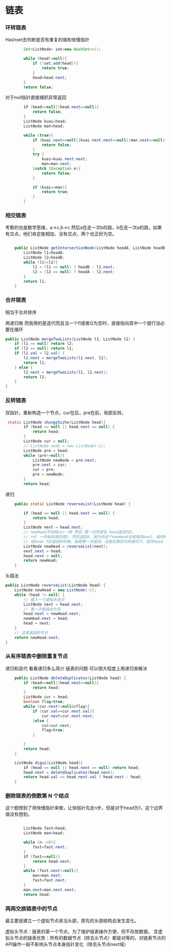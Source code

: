 # 链表

### 环转链表

Hashset去判断是否有重复的值和快慢指针

```java
        Set<ListNode> set=new HashSet<>();

        while (head!=null){
            if (!set.add(head)){
                return true;
            }
            head=head.next;
        }
        return false;
```

对于null指针直接捕抓异常返回

```java
        if (head==null||head.next==null){
            return false;
        }
        ListNode kuai=head;
        ListNode man=head;

        while (true){
            if (kuai.next==null||kuai.next.next==null||man.next==null){
                return false;
            }
            try {
                kuai=kuai.next.next;
                man=man.next;
            }catch (Exception e){
                return false;
            }

            if (kuai==man){
                return true;
            }
        }

```


### 相交链表

考察的也是数学思维，a->c,b->c 然后a在走一次b的路，b在走一次a的路，如果有交点，他们肯定能相加，没有交点，两个也正好为空。

```java

    public ListNode getIntersectionNode(ListNode headA, ListNode headB) {
        ListNode l1=headA;
        ListNode l2=headB;
        while (l1!=l2){
            l1 = (l1 == null) ? headB : l1.next;
            l2 = (l2 == null) ? headA : l2.next;
        }
        return l1;
    }
```



### 合并链表

相当于合并排序

用递归做 而我用的是迭代而且当一个l1或者l2为空时，直接指向其中一个就行没必要在循环

```java
public ListNode mergeTwoLists(ListNode l1, ListNode l2) {
    if (l1 == null) return l2;
    if (l2 == null) return l1;
    if (l1.val < l2.val) {
        l1.next = mergeTwoLists(l1.next, l2);
        return l1;
    } else {
        l2.next = mergeTwoLists(l1, l2.next);
        return l2;
    }
}

```

### 反转链表


双指针，重新构造一个节点，cur在后，pre在前，局部反转。

```java
 static ListNode shungzhizhe(ListNode head){
        if (head == null || head.next == null) {
            return head;
        }
        ListNode cur = null;
        // ListNode node = new ListNode(-1);
        ListNode pre = head;
        while (pre!=null){
            ListNode newNode = pre.next;
            pre.next = cur;
            cur = pre;
            pre = newNode;
        }
        return head;
```

递归 

```java
    public static ListNode reverseList(ListNode head) {

        if (head == null || head.next == null) {
            return head;
        }
        ListNode next = head.next;
        // newHead不动和cur一样 然后 第一次传进去 head返回为5，
        // ret 一开始存放的是5，然后返回4，因为你这个newHead也是指向next，指向head的。
        // 当head 为5返回的时候，就是第一次返回，这是在第四次的递归下。因为head 有 4->5 
        ListNode newHead = reverseList(next);
        next.next = head;
        head.next = null;
        return newHead;
    }
```

头插法

```java
public ListNode reverseList(ListNode head) {
    ListNode newHead = new ListNode(-1);
    while (head != null) {
        // 插入一个虚拟头结点
        ListNode next = head.next;
        // 第一次是指向为空
        head.next = newHead.next;
        newHead.next = head;
        head = next;
    }
    // 注意返回的节点
    return newHead.next;
}
```



### 从有序链表中删除重复节点

递归和迭代 看看递归多么简介 链表的问题 可以很大程度上用递归来解决

```java
    public ListNode deleteDuplicates(ListNode head) {
        if (head==null||head.next==null){
            return head;
        }
        ListNode cur = head;
        boolean flag=true;
        while (cur.next!=null&&flag){
            if (cur.val==cur.next.val){
                cur.next=cur.next.next;
            }else {
                cur=cur.next;
                flag=true;
            }

        }
        return head;
    }

    ListNode digui(ListNode head){
        if (head == null || head.next == null) return head;
        head.next = deleteDuplicates(head.next);
        return head.val == head.next.val ? head.next : head;
    }
```


### 删除链表的倒数第 N 个结点

这个题想到了用快慢指针来做，让快指针先走n步，但是对于head为1，这个边界值没有想到。

```java

        ListNode fast=head;
        ListNode man=head;

        while (n-->0){
            fast=fast.next;
        }
        if (fast==null){
            return head.next;
        }
        while (fast.next!=null){
            man=man.next;
            fast=fast.next;
        }
        man.next=man.next.next;
        return head;
```

### 两两交换链表中的节点

最主要是建立一个虚拟节点来当头部，原先的头部结构会发生变化。

虚拟头节点：链表的第一个节点，为了维护链表操作方便，但不存放数据。 含虚拟头节点的链表优势：所有的数据节点（除去头节点）都是对等的，对链表节点的API操作一般不影响头节点本身指针变化（除去头节点next域）

```java

```